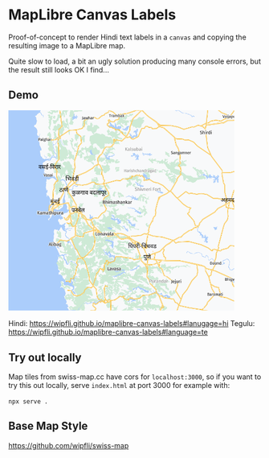 # MapLibre Canvas Labels

Proof-of-concept to render Hindi text labels in a `canvas` and copying the resulting image to a MapLibre map.

Quite slow to load, a bit an ugly solution producing many console errors, but the result still looks OK I find...

## Demo

<a href="https://wipfli.github.io/maplibre-canvas-labels">

<img src="screenshot.png" width=450>

</a>

Hindi: https://wipfli.github.io/maplibre-canvas-labels#lanugage=hi
Tegulu: https://wipfli.github.io/maplibre-canvas-labels#language=te

## Try out locally

Map tiles from swiss-map.cc have cors for `localhost:3000`, so if you want to try this out locally, serve `index.html` at port 3000 for example with:

`npx serve .`

## Base Map Style

https://github.com/wipfli/swiss-map
